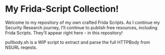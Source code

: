 # My Frida-Script Collection!
Welcome to my repository of my own crafted Frida Scripts.
As I continue my Security Research journey, I’ll continue to publish free resources, including Frida Scripts. They’ll appear right here - in this repository!

pullbody.sh is a WIP script to extract and parse the full HTTPBody from NSURL reqests.
